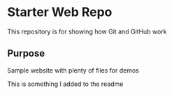 # Starter Web Repo

This repository is for showing how Git and GitHub work

## Purpose

Sample website with plenty of files for demos

This is something I added to the readme

